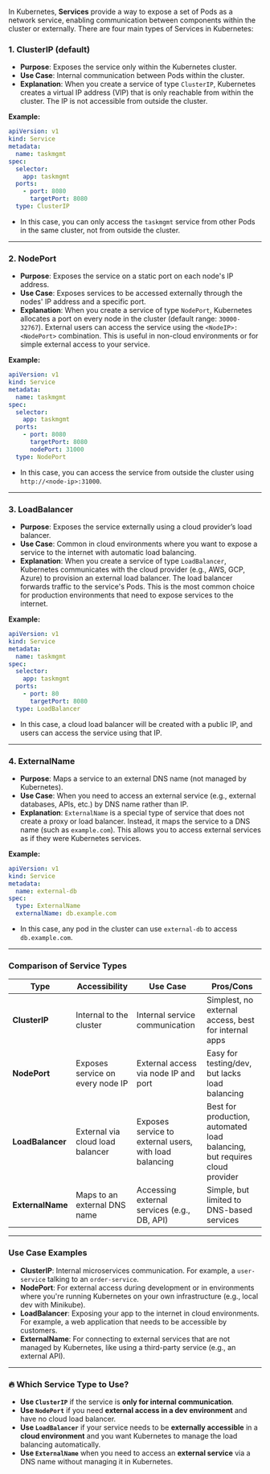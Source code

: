 In Kubernetes, **Services** provide a way to expose a set of Pods as a network service, enabling communication between components within the cluster or externally. There are four main types of Services in Kubernetes:

### 1. **ClusterIP** (default)
- **Purpose**: Exposes the service only within the Kubernetes cluster.
- **Use Case**: Internal communication between Pods within the cluster.
- **Explanation**: When you create a service of type `ClusterIP`, Kubernetes creates a virtual IP address (VIP) that is only reachable from within the cluster. The IP is not accessible from outside the cluster.

**Example:**
```yaml
apiVersion: v1
kind: Service
metadata:
  name: taskmgmt
spec:
  selector:
    app: taskmgmt
  ports:
    - port: 8080
      targetPort: 8080
  type: ClusterIP
```
- In this case, you can only access the `taskmgmt` service from other Pods in the same cluster, not from outside the cluster.

---

### 2. **NodePort**
- **Purpose**: Exposes the service on a static port on each node's IP address.
- **Use Case**: Exposes services to be accessed externally through the nodes' IP address and a specific port.
- **Explanation**: When you create a service of type `NodePort`, Kubernetes allocates a port on every node in the cluster (default range: `30000-32767`). External users can access the service using the `<NodeIP>:<NodePort>` combination. This is useful in non-cloud environments or for simple external access to your service.

**Example:**
```yaml
apiVersion: v1
kind: Service
metadata:
  name: taskmgmt
spec:
  selector:
    app: taskmgmt
  ports:
    - port: 8080
      targetPort: 8080
      nodePort: 31000
  type: NodePort
```
- In this case, you can access the service from outside the cluster using `http://<node-ip>:31000`.

---

### 3. **LoadBalancer**
- **Purpose**: Exposes the service externally using a cloud provider’s load balancer.
- **Use Case**: Common in cloud environments where you want to expose a service to the internet with automatic load balancing.
- **Explanation**: When you create a service of type `LoadBalancer`, Kubernetes communicates with the cloud provider (e.g., AWS, GCP, Azure) to provision an external load balancer. The load balancer forwards traffic to the service's Pods. This is the most common choice for production environments that need to expose services to the internet.

**Example:**
```yaml
apiVersion: v1
kind: Service
metadata:
  name: taskmgmt
spec:
  selector:
    app: taskmgmt
  ports:
    - port: 80
      targetPort: 8080
  type: LoadBalancer
```
- In this case, a cloud load balancer will be created with a public IP, and users can access the service using that IP.

---

### 4. **ExternalName**
- **Purpose**: Maps a service to an external DNS name (not managed by Kubernetes).
- **Use Case**: When you need to access an external service (e.g., external databases, APIs, etc.) by DNS name rather than IP.
- **Explanation**: `ExternalName` is a special type of service that does not create a proxy or load balancer. Instead, it maps the service to a DNS name (such as `example.com`). This allows you to access external services as if they were Kubernetes services.

**Example:**
```yaml
apiVersion: v1
kind: Service
metadata:
  name: external-db
spec:
  type: ExternalName
  externalName: db.example.com
```
- In this case, any pod in the cluster can use `external-db` to access `db.example.com`.

---

### Comparison of Service Types

| Type         | Accessibility                   | Use Case                                    | Pros/Cons                                            |
|--------------|----------------------------------|---------------------------------------------|------------------------------------------------------|
| **ClusterIP**| Internal to the cluster          | Internal service communication              | Simplest, no external access, best for internal apps |
| **NodePort** | Exposes service on every node IP | External access via node IP and port        | Easy for testing/dev, but lacks load balancing       |
| **LoadBalancer** | External via cloud load balancer | Exposes service to external users, with load balancing | Best for production, automated load balancing, but requires cloud provider |
| **ExternalName** | Maps to an external DNS name   | Accessing external services (e.g., DB, API)  | Simple, but limited to DNS-based services            |

---

### Use Case Examples

- **ClusterIP**: Internal microservices communication. For example, a `user-service` talking to an `order-service`.
- **NodePort**: For external access during development or in environments where you're running Kubernetes on your own infrastructure (e.g., local dev with Minikube).
- **LoadBalancer**: Exposing your app to the internet in cloud environments. For example, a web application that needs to be accessible by customers.
- **ExternalName**: For connecting to external services that are not managed by Kubernetes, like using a third-party service (e.g., an external API).

---

### 🔥 Which Service Type to Use?

- **Use `ClusterIP`** if the service is **only for internal communication**.
- **Use `NodePort`** if you need **external access in a dev environment** and have no cloud load balancer.
- **Use `LoadBalancer`** if your service needs to be **externally accessible** in a **cloud environment** and you want Kubernetes to manage the load balancing automatically.
- **Use `ExternalName`** when you need to access an **external service** via a DNS name without managing it in Kubernetes.